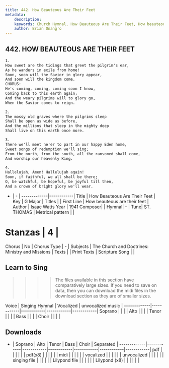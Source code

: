 ```yaml
---
title: 442. How Beauteous Are Their Feet
metadata:
    description: 
    keywords: Church Hymnal, How Beauteous Are Their Feet, How beauteous are their feet, 
    author: Brian Onang'o
---
```



## 442. HOW BEAUTEOUS ARE THEIR FEET

```txt
1.
How sweet are the tidings that greet the pilgrim's ear,
As he wanders in exile from home!
Soon, soon will the Savior in glory appear,
And soon will the kingdom come.
CHORUS:
He's coming, coming, coming soon I know,
Coming back to this earth again;
And the weary pilgrims will to glory go,
When the Savior comes to reign.

2.
The mossy old graves where the pilgrims sleep
Shall be open as wide as before,
And the millions that sleep in the mighty deep
Shall live on this earth once more.

3.
There we'll meet ne'er to part in our happy Eden home,
Sweet songs of redemption we'll sing;
From the north, from the south, all the ransomed shall come,
And worship our heavenly King.

4.
Hallelujah, Amen! Hallelujah again!
Soon, if faithful, we all shall be there;
O, be watchful, be hopeful, be joyful till then,
And a crown of bright glory we'll wear.
```

- |   -  |
-------------|------------|
Title | How Beauteous Are Their Feet |
Key | G Major |
Titles |  |
First Line | How beauteous are their feet |
Author | Isaac Watts 
Year | 1941
Composer|  |
Hymnal|  - |
Tune| ST. THOMAS |
Metrical pattern | |
# Stanzas | 4 |
Chorus | No |
Chorus Type | - |
Subjects | The Church and Doctrines: Ministry and Missions |
Texts |  |
Print Texts | 
Scripture Song |  |
  
## Learn to Sing

>>>> The files available in this section have comparatively large sizes. If you need to save on data, then you can download the midi files in the download section as they are of smaller sizes.

Voice |  Singing Hymnal | Vocalized | unvocalized music |
-------------|------------|------------|------------|------------|
Soprano | | | |
Alto | | | |
Tenor | | | |
Bass | | | |
Choir | | | |

## Downloads

- |  Soprano | Alto | Tenor | Bass | Choir | Separated |
-------------|------------|------------|------------|------------|------------|------------|
pdf | | | | | |
pdf(x8) | | | | | |
midi | | | | | |
vocalized | | | | | |
unvocalized | | | | | |
singing file | | | | | |
Lilypond file | | | | | |
Lilypond (x8) | | | | | |
  